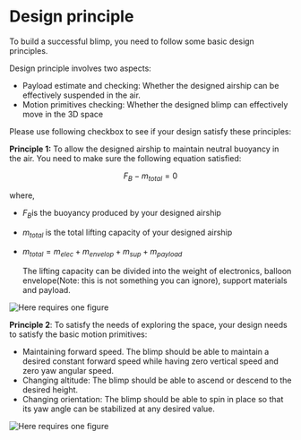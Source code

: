 # Design principle

To build a successful blimp, you need to follow some basic design principles. 

Design principle involves two aspects:

- Payload estimate and checking: Whether the designed airship can be effectively suspended in the air.
- Motion primitives checking: Whether the designed blimp can effectively move in the 3D space

Please use following checkbox to see if your design satisfy these principles:

**Principle 1:** To allow the designed airship to maintain neutral buoyancy in the air. You need to make sure the following equation satisfied:


$$
F_B - m_{total} = 0
$$

where,

- $F_B​$ is the buoyancy produced by your designed airship

- $m_{total}$ is the total lifting capacity of your designed airship

- $m_{total} = m_{elec} + m_{envelop} + m_{sup} + m_{payload}$ 

  The lifting capacity can be divided into the weight of electronics, balloon envelope(Note: this is not something you can ignore), support materials and payload.

![Here requires one figure]()

**Principle 2**: To satisfy the needs of exploring the space, your design needs to satisfy the basic motion primitives:

- Maintaining forward speed. The blimp should be able to maintain a desired constant forward speed while having zero vertical speed and zero yaw angular speed.
- Changing altitude:  The blimp should be able to ascend or descend to the desired height. 
- Changing orientation: The blimp should be able to spin in place so that its yaw angle can be stabilized at any desired value.

![Here requires one figure]()